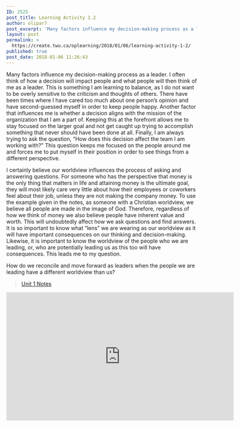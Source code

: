 ```yaml
---
ID: 2525
post_title: Learning Activity 1.2
author: olipar7
post_excerpt: 'Many factors influence my decision-making process as a leader. I often think of how a decision will impact people and what people will then think of me as a leader. This is something I am learning to balance, as I... <a href="https://create.twu.ca/oplearning/2018/01/06/learning-activity-1-2/"> Continue Reading &rarr;</a>'
layout: post
permalink: >
  https://create.twu.ca/oplearning/2018/01/06/learning-activity-1-2/
published: true
post_date: 2018-01-06 11:26:43
---
```

Many factors influence my decision-making process as a leader. I often think of how a decision will impact people and what people will then think of me as a leader. This is something I am learning to balance, as I do not want to be overly sensitive to the criticism and thoughts of others. There have been times where I have cared too much about one person&#8217;s opinion and have second-guessed myself in order to keep people happy. Another factor that influences me is whether a decision aligns with the mission of the organization that I am a part of. Keeping this at the forefront allows me to stay focused on the larger goal and not get caught up trying to accomplish something that never should have been done at all. Finally, I am always trying to ask the question, &#8220;How does this decision affect the team I am working with?&#8221; This question keeps me focused on the people around me and forces me to put myself in their position in order to see things from a different perspective.

I certainly believe our worldview influences the process of asking and answering questions. For someone who has the perspective that money is the only thing that matters in life and attaining money is the ultimate goal, they will most likely care very little about how their employees or coworkers feel about their job, unless they are not making the company money. To use the example given in the notes, as someone with a Christian worldview, we believe all people are made in the image of God. Therefore, regardless of how we think of money we also believe people have inherent value and worth. This will undoubtedly affect how we ask questions and find answers. It is so important to know what &#8220;lens&#8221; we are wearing as our worldview as it will have important consequences on our thinking and decision-making. Likewise, it is important to know the worldview of the people who we are leading, or, who are potentially leading us as this too will have consequences. This leads me to my question.

How do we reconcile and move forward as leaders when the people we are leading have a different worldview than us?

<blockquote class="wp-embedded-content" data-secret="TQxgQSoNOz"><a href="https://create.twu.ca/ldrs591-sp18/unit-1-notes/">Unit 1 Notes</a></p></blockquote>



<iframe class="wp-embedded-content" sandbox="allow-scripts" security="restricted" src="https://create.twu.ca/ldrs591-sp18/unit-1-notes/embed/#?secret=TQxgQSoNOz" data-secret="TQxgQSoNOz" width="600" height="338" title="&#8220;Unit 1 Notes&#8221; &#8212; Leadership 591: Scholarly Inquiry" frameborder="0" marginwidth="0" marginheight="0" scrolling="no"></iframe>